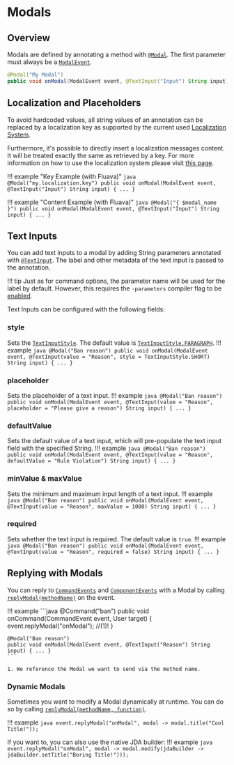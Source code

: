# Modals

## Overview
Modals are defined by annotating a method with [`@Modal`](https://kaktushose.github.io/jda-commands/javadocs/4/io.github.kaktushose.jda.commands.core/com/github/kaktushose/jda/commands/annotations/interactions/Modal.html).
The first parameter must always be a [`ModalEvent`](https://kaktushose.github.io/jda-commands/javadocs/4/io.github.kaktushose.jda.commands.core/com/github/kaktushose/jda/commands/dispatching/events/interactions/ModalEvent.html).

```java
@Modal("My Modal")
public void onModal(ModalEvent event, @TextInput("Input") String input) { ... }
```

## Localization and Placeholders
To avoid hardcoded values, all string values of an annotation can be replaced by a localization key as supported by the
current used [Localization System](../localization.md).

Furthermore, it's possible to directly insert a localization messages content. It will be treated exactly the same
as retrieved by a key. For more information on how to use the localization system please visit [this page](../localization.md).

!!! example "Key Example (with Fluava)"
    ```java
    @Modal("my.localization.key")
    public void onModal(ModalEvent event, @TextInput("Input") String input) { ... }
    ```

!!! example "Content Example (with Fluava)"
    ```java
    @Modal("{ $modal_name }")
    public void onModal(ModalEvent event, @TextInput("Input") String input) { ... }
    ```

## Text Inputs
You can add text inputs to a modal by adding String parameters annotated with [`@TextInput`](https://kaktushose.github.io/jda-commands/javadocs/4/io.github.kaktushose.jda.commands.core/com/github/kaktushose/jda/commands/annotations/interactions/TextInput.html).
The label and other metadata of the text input is passed to the annotation. 

!!! tip
    Just as for command options, the parameter name will be used for the label by default. However, this requires the 
    `-parameters` compiler flag to be [enabled](./commands.md#name-description). 

Text Inputs can be configured with the following fields:
### style
Sets the [`TextInputStyle`](https://docs.jda.wiki/net/dv8tion/jda/api/interactions/components/text/TextInputStyle.html). 
The default value is [`TextInputStyle.PARAGRAPH`](https://docs.jda.wiki/net/dv8tion/jda/api/interactions/components/text/TextInputStyle.html#PARAGRAPH).
!!! example
    ```java
    @Modal("Ban reason")
    public void onModal(ModalEvent event, @TextInput(value = "Reason", style = TextInputStyle.SHORT) String input) { ... }
    ```

### placeholder
Sets the placeholder of a text input.
!!! example
    ```java
    @Modal("Ban reason")
    public void onModal(ModalEvent event, @TextInput(value = "Reason", placeholder = "Please give a reason") String input) { ... }
    ```

### defaultValue
Sets the default value of a text input, which will pre-populate the text input field with the specified String. 
!!! example
    ```java
    @Modal("Ban reason")
    public void onModal(ModalEvent event, @TextInput(value = "Reason", defaultValue = "Rule Violation") String input) { ... }
    ```

### minValue & maxValue
Sets the minimum and maximum input length of a text input.
!!! example
    ```java
    @Modal("Ban reason")
    public void onModal(ModalEvent event, @TextInput(value = "Reason", maxValue = 1000) String input) { ... }
    ```

### required
Sets whether the text input is required. The default value is `true`.
!!! example
    ```java
    @Modal("Ban reason")
    public void onModal(ModalEvent event, @TextInput(value = "Reason", required = false) String input) { ... }
    ```

## Replying with Modals
You can reply to [`CommandEvents`](https://kaktushose.github.io/jda-commands/javadocs/4/io.github.kaktushose.jda.commands.core/com/github/kaktushose/jda/commands/dispatching/events/interactions/CommandEvent.html)
and [`ComponentEvents`](https://kaktushose.github.io/jda-commands/javadocs/4/io.github.kaktushose.jda.commands.core/com/github/kaktushose/jda/commands/dispatching/events/interactions/ComponentEvent.html)
with a Modal by calling [`replyModal(methodName)`](https://kaktushose.github.io/jda-commands/javadocs/4/io.github.kaktushose.jda.commands.core/com/github/kaktushose/jda/commands/dispatching/events/ModalReplyableEvent.html#replyModal(java.lang.String))
on the event.

!!! example
    ```java 
    @Command("ban")
    public void onCommand(CommandEvent event, User target) {
        event.replyModal("onModal"); //(1)!
    }

    @Modal("Ban reason")
    public void onModal(ModalEvent event, @TextInput("Reason") String input) { ... }
    ```

    1. We reference the Modal we want to send via the method name.

### Dynamic Modals
Sometimes you want to modify a Modal dynamically at runtime. You can do so by calling
[`replyModal(methodName, function)`](https://kaktushose.github.io/jda-commands/javadocs/4/io.github.kaktushose.jda.commands.core/com/github/kaktushose/jda/commands/dispatching/events/ModalReplyableEvent.html#replyModal(java.lang.String,java.util.function.Function)).

!!! example
    ```java
    event.replyModal("onModal", modal -> modal.title("Cool Title!"));
    ```

If you want to, you can also use the native JDA builder:
!!! example
    ```java
    event.replyModal("onModal", modal -> modal.modify(jdaBuilder -> jdaBuilder.setTitle("Boring Title!")));
    ```

